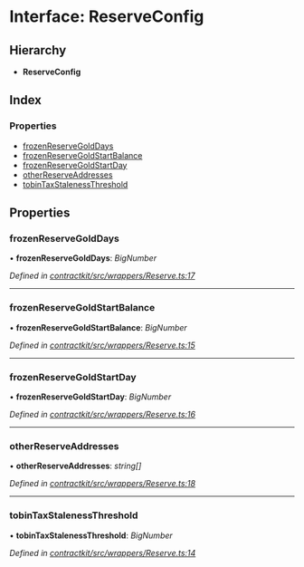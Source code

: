 # Interface: ReserveConfig

## Hierarchy

* **ReserveConfig**

## Index

### Properties

* [frozenReserveGoldDays](_wrappers_reserve_.reserveconfig.md#frozenreservegolddays)
* [frozenReserveGoldStartBalance](_wrappers_reserve_.reserveconfig.md#frozenreservegoldstartbalance)
* [frozenReserveGoldStartDay](_wrappers_reserve_.reserveconfig.md#frozenreservegoldstartday)
* [otherReserveAddresses](_wrappers_reserve_.reserveconfig.md#otherreserveaddresses)
* [tobinTaxStalenessThreshold](_wrappers_reserve_.reserveconfig.md#tobintaxstalenessthreshold)

## Properties

###  frozenReserveGoldDays

• **frozenReserveGoldDays**: *BigNumber*

*Defined in [contractkit/src/wrappers/Reserve.ts:17](https://github.com/celo-org/celo-monorepo/blob/master/packages/contractkit/src/wrappers/Reserve.ts#L17)*

___

###  frozenReserveGoldStartBalance

• **frozenReserveGoldStartBalance**: *BigNumber*

*Defined in [contractkit/src/wrappers/Reserve.ts:15](https://github.com/celo-org/celo-monorepo/blob/master/packages/contractkit/src/wrappers/Reserve.ts#L15)*

___

###  frozenReserveGoldStartDay

• **frozenReserveGoldStartDay**: *BigNumber*

*Defined in [contractkit/src/wrappers/Reserve.ts:16](https://github.com/celo-org/celo-monorepo/blob/master/packages/contractkit/src/wrappers/Reserve.ts#L16)*

___

###  otherReserveAddresses

• **otherReserveAddresses**: *string[]*

*Defined in [contractkit/src/wrappers/Reserve.ts:18](https://github.com/celo-org/celo-monorepo/blob/master/packages/contractkit/src/wrappers/Reserve.ts#L18)*

___

###  tobinTaxStalenessThreshold

• **tobinTaxStalenessThreshold**: *BigNumber*

*Defined in [contractkit/src/wrappers/Reserve.ts:14](https://github.com/celo-org/celo-monorepo/blob/master/packages/contractkit/src/wrappers/Reserve.ts#L14)*
